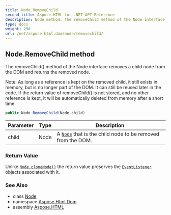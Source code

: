```yaml
---
title: Node.RemoveChild
second_title: Aspose.HTML for .NET API Reference
description: Node method. The removeChild method of the Node interface removes a child node from the DOM and returns the removed node
type: docs
weight: 290
url: /net/aspose.html.dom/node/removechild/
---
```

## Node.RemoveChild method

The removeChild() method of the Node interface removes a child node from the DOM and returns the removed node.

Note: As long as a reference is kept on the removed child, it still exists in memory, but is no longer part of the DOM. It can still be reused later in the code. If the return value of removeChild() is not stored, and no other reference is kept, it will be automatically deleted from memory after a short time.

```csharp
public Node RemoveChild(Node child)
```

| Parameter | Type | Description |
| --- | --- | --- |
| child | Node | A [`Node`](../) that is the child node to be removed from the DOM. |

### Return Value

Unlike [`Node.cloneNode()`](../clonenode/) the return value preserves the [`EventListener`](../../../aspose.html.dom.events/ieventlistener/) objects associated with it.

### See Also

* class [Node](../)
* namespace [Aspose.Html.Dom](../../node/)
* assembly [Aspose.HTML](../../../)
